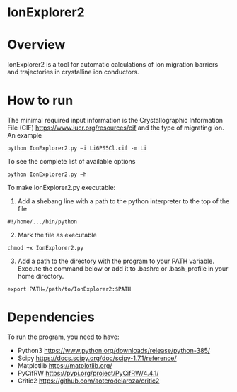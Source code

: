 # IonExplorer2
# Overview
IonExplorer2 is a tool for automatic calculations of ion migration barriers and trajectories in crystalline ion conductors.
# How to run
The minimal required input information is the Crystallographic Information File (CIF) https://www.iucr.org/resources/cif and the type of migrating ion. An example
```
python IonExplorer2.py –i Li6PS5Cl.cif -m Li
```
To see the complete list of available options
```
python IonExplorer2.py –h
```
To make IonExplorer2.py executable:

1. Add a shebang line with a path to the python interpreter to the top of the file
```
#!/home/.../bin/python
```
2. Mark the file as executable
```
chmod +x IonExplorer2.py
```
3. Add a path to the directory with the program to your PATH variable. Execute the command below or add it to .bashrc or .bash_profile in your home directory.
```
export PATH=/path/to/IonExplorer2:$PATH
```
# Dependencies
To run the program, you need to have:
-	Python3 https://www.python.org/downloads/release/python-385/
-	Scipy https://docs.scipy.org/doc/scipy-1.7.1/reference/
-   Matplotlib https://matplotlib.org/
-	PyCifRW  https://pypi.org/project/PyCifRW/4.4.1/
-	Critic2 https://github.com/aoterodelaroza/critic2
